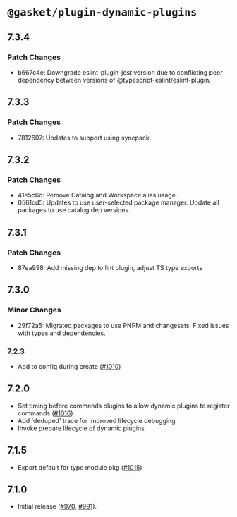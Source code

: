 # `@gasket/plugin-dynamic-plugins`

## 7.3.4

### Patch Changes

- b667c4e: Downgrade eslint-plugin-jest version due to conflicting peer dependency between versions of @typescript-eslint/eslint-plugin.

## 7.3.3

### Patch Changes

- 7812607: Updates to support using syncpack.

## 7.3.2

### Patch Changes

- 41e5c6d: Remove Catalog and Workspace alias usage.
- 0561cd5: Updates to use user-selected package manager. Update all packages to use catalog dep versions.

## 7.3.1

### Patch Changes

- 87ea998: Add missing dep to lint plugin, adjust TS type exports

## 7.3.0

### Minor Changes

- 29f72a5: Migrated packages to use PNPM and changesets. Fixed issues with types and dependencies.

### 7.2.3

- Add to config during create ([#1010])

## 7.2.0

- Set timing before commands plugins to allow dynamic plugins to register commands ([#1016])
- Add 'deduped' trace for improved lifecycle debugging
- Invoke prepare lifecycle of dynamic plugins

## 7.1.5

- Export default for type module pkg ([#1015])

## 7.1.0

- Initial release ([#970], [#991]).

[#970]: https://github.com/godaddy/gasket/pull/970
[#991]: https://github.com/godaddy/gasket/pull/991
[#1010]: https://github.com/godaddy/gasket/pull/1010
[#1015]: https://github.com/godaddy/gasket/pull/1015
[#1016]: https://github.com/godaddy/gasket/pull/1016
